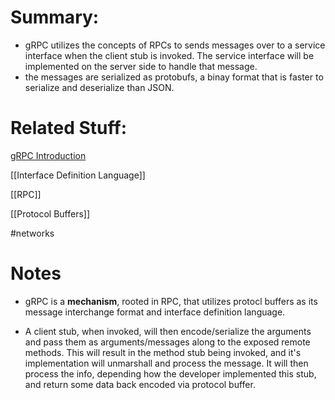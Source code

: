 # Summary:
- gRPC utilizes the concepts of RPCs to sends messages over to a service interface when the client stub is invoked. The service interface will be implemented on the server side to handle that message.
- the messages are serialized as protobufs, a binay format that is faster to serialize and deserialize than JSON.

# Related Stuff:

[gRPC Introduction](https://grpc.io/docs/what-is-grpc/introduction/)

[[Interface Definition Language]]

[[RPC]] 

[[Protocol Buffers]]

#networks
# Notes
- gRPC is a **mechanism**, rooted in RPC, that utilizes protocl buffers as its message interchange format and interface definition language. 

- A client stub, when invoked, will then encode/serialize the arguments and pass them as arguments/messages along to the exposed remote methods. This will result in the method stub being invoked, and it's implementation will unmarshall and process the message. It will then process the info, depending how the developer implemented this stub, and return some data back encoded via protocol buffer.

